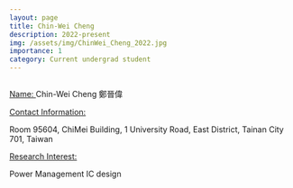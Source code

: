 ```yaml
---
layout: page
title: Chin-Wei Cheng
description: 2022-present
img: /assets/img/ChinWei_Cheng_2022.jpg
importance: 1
category: Current undergrad student
---
```


<div class="row">
    <div class="col-sm-4 mt-3 mt-md-0">
        <img class="img-fluid rounded z-depth-1" src="{{ '/assets/img/ChinWei_Cheng_2022.jpg' | relative_url }}" alt="" title="example image"/>
    </div>
</div>

<a href="#"> Name: </a> 
Chin-Wei Cheng 鄭晉偉

<a href="#"> Contact Information: </a>

<p>Room 95604, ChiMei Building, 1 University Road, East District, Tainan City 701, Taiwan</p>

<a href="#"> Research Interest: </a>

Power Management IC design